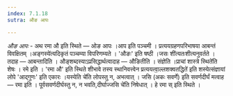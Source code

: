 ```yaml
---
index: 7.1.18
sutra: औङ आपः

---
```

_औङ आपः_ - अथ रमा औ इति स्थिते — ओङ आपः ।आप इति पञ्चमी । प्रत्ययग्रहणपरिभाषया आबन्तं विवक्षितम् ।अङ्गस्ये॑त्यदिकृतं पञ्चम्या विपरिणम्यते । 'औङः' इति षष्ठी ।जसः शी॑त्यतःशीत्यनुवर्तते । तदाह — आबन्तादिति । औङ्शब्दस्याऽप्रसिद्धार्थत्वादाह — औङितीति । संज्ञेति ।प्राचां शास्त्रे स्थिते॑ति शेषः । रमे इति । 'रमा औ' इति स्थिते शीभावे तस्य स्थानिवत्त्वेन प्रत्ययत्वा॒ल्लशक्वतद्धिते॑ इति शस्येत्संज्ञायां लोपे 'आद्गुणः' इति एकारः ।यस्येति चे॑ति लोपस्तु न, अभत्वात् । जसि (अकः सवर्णे) इति सवर्णदीर्घं मत्वाह — रमा इति । पूर्वसवर्णदीर्घस्तु न, न भवति,दीर्घाज्जसि चे॑ति निषेधात् । हे रमा स् इति स्थिते ।